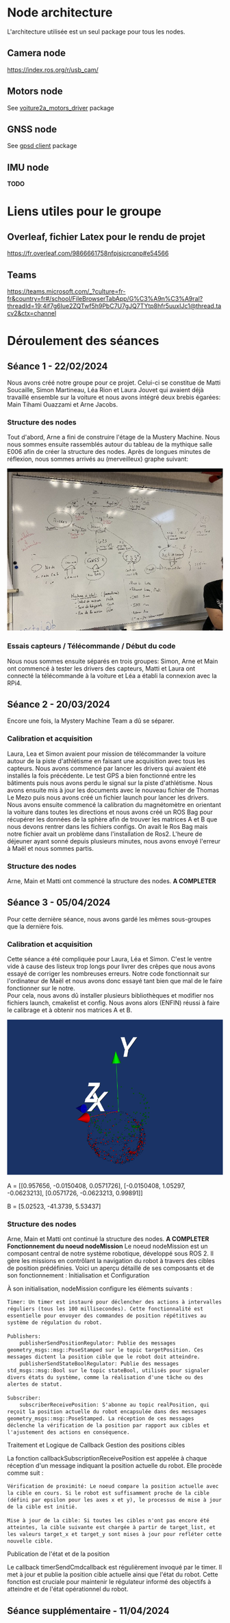 # Node architecture
L'architecture utilisée est un seul package pour tous les nodes.

## Camera node
https://index.ros.org/r/usb_cam/

## Motors node
See [voiture2a_motors_driver](./src/voiture2a_motors_driver/README.md) package

## GNSS node
See [gpsd client](./src/gpsd_client/README.md) package

## IMU node
**TODO**

# Liens utiles pour le groupe

## Overleaf, fichier Latex pour le rendu de projet 
https://fr.overleaf.com/9866661758nfpjsjcrcqnp#e54566

## Teams
https://teams.microsoft.com/_?culture=fr-fr&country=fr#/school/FileBrowserTabApp/G%C3%A9n%C3%A9ral?threadId=19:4if7g6Iue2ZQTwf5h9PbC7U7gJQ7TYtp8hfr5uuxIJc1@thread.tacv2&ctx=channel

# Déroulement des séances

## Séance 1 - 22/02/2024

Nous avons créé notre groupe pour ce projet. Celui-ci se constitue de Matti Soucaille, Simon Martineau, Léa Rion et Laura Jouvet qui avaient déjà travaillé ensemble sur la voiture et nous avons intégré deux brebis égarées: Main Tihami Ouazzami et Arne Jacobs.

### Structure des nodes
Tout d'abord, Arne a fini de construire l'étage de la Mustery Machine. Nous nous sommes ensuite rassemblés autour du tableau de la mythique salle E006 afin de créer la structure des nodes. Après de longues minutes de réflexion, nous sommes arrivés au (merveilleux) graphe suivant:

![](Photos/Graphe_J1.jpg)

### Essais capteurs / Télécommande / Début du code
Nous nous sommes ensuite séparés en trois groupes: Simon, Arne et Main ont commencé à tester les drivers des capteurs, Matti et Laura ont connecté la télécommande à la voiture et Léa a établi la connexion avec la RPi4. 

## Séance 2 - 20/03/2024
Encore une fois, la Mystery Machine Team a dû se séparer.

### Calibration et acquisition
Laura, Lea et Simon avaient pour mission de télécommander la voiture autour de la piste d'athlétisme en faisant une acquisition avec tous les capteurs.
Nous avons commencé par lancer les drivers qui avaient été installés la fois précédente. Le test GPS a bien fonctionné entre les bâtiments puis nous avons perdu le signal sur la piste d'athlétisme.
Nous avons ensuite mis à jour les documents avec le nouveau fichier de Thomas Le Mezo puis nous avons créé un fichier launch pour lancer les drivers.
Nous avons ensuite commencé la calibration du magnétomètre en orientant la voiture dans toutes les directions et nous avons créé un ROS Bag pour récupérer les données de la sphère afin de trouver les matrices A et B que nous devons rentrer dans les fichiers configs.
On avait le Ros Bag mais notre fichier avait un problème dans l'installation de Ros2. L'heure de déjeuner ayant sonné depuis plusieurs minutes, nous avons envoyé l'erreur à Maël et nous sommes partis.

### Structure des nodes
Arne, Main et Matti ont commencé la structure des nodes.
**A COMPLETER**


## Séance 3 - 05/04/2024
Pour cette dernière séance, nous avons gardé les mêmes sous-groupes que la dernière fois.

### Calibration et acquisition
Cette séance a été compliquée pour Laura, Léa et Simon. C'est le ventre vide à cause des listeux trop longs pour livrer des crêpes que nous avons essayé de corriger les nombreuses erreurs. Notre code fonctionnait sur l'ordinateur de Maël et nous avons donc essayé tant bien que mal de le faire fonctionner sur le notre.  
Pour cela, nous avons dû installer plusieurs bibliothèques et modifier nos fichiers launch, cmakelist et config. Nous avons alors (ENFIN) réussi à faire le calibrage et à obtenir nos matrices A et B.  

![](Photos/Calibration.png)

A = [[0.957656, -0.0150408, 0.0571726],
     [-0.0150408, 1.05297, -0.0623213],
     [0.0571726, -0.0623213, 0.99891]]

B = [5.02523, -41.3739, 5.53437]

### Structure des nodes
Arne, Main et Matti ont continué la structure des nodes.
**A COMPLETER**
**Fonctionnement du noeud nodeMission**
Le noeud nodeMission est un composant central de notre système robotique, développé sous ROS 2. Il gère les missions en contrôlant la navigation du robot à travers des cibles de position prédéfinies. Voici un aperçu détaillé de ses composants et de son fonctionnement :
Initialisation et Configuration

À son initialisation, nodeMission configure les éléments suivants :

    Timer: Un timer est instauré pour déclencher des actions à intervalles réguliers (tous les 100 millisecondes). Cette fonctionnalité est essentielle pour envoyer des commandes de position répétitives au système de régulation du robot.

    Publishers:
        publisherSendPositionRegulator: Publie des messages geometry_msgs::msg::PoseStamped sur le topic targetPosition. Ces messages dictent la position cible que le robot doit atteindre.
        publisherSendStateBoolRegulator: Publie des messages std_msgs::msg::Bool sur le topic stateBool, utilisés pour signaler divers états du système, comme la réalisation d'une tâche ou des alertes de statut.

    Subscriber:
        subscriberReceivePosition: S'abonne au topic realPosition, qui reçoit la position actuelle du robot encapsulée dans des messages geometry_msgs::msg::PoseStamped. La réception de ces messages déclenche la vérification de la position par rapport aux cibles et l'ajustement des actions en conséquence.

Traitement et Logique de Callback
Gestion des positions cibles

La fonction callbackSubscriptionReceivePosition est appelée à chaque réception d'un message indiquant la position actuelle du robot. Elle procède comme suit :

    Vérification de proximité: Le noeud compare la position actuelle avec la cible en cours. Si le robot est suffisamment proche de la cible (défini par epsilon pour les axes x et y), le processus de mise à jour de la cible est initié.

    Mise à jour de la cible: Si toutes les cibles n'ont pas encore été atteintes, la cible suivante est chargée à partir de target_list, et les valeurs target_x et target_y sont mises à jour pour refléter cette nouvelle cible.

Publication de l'état et de la position

Le callback timerSendCmdcallback est régulièrement invoqué par le timer. Il met à jour et publie la position cible actuelle ainsi que l'état du robot. Cette fonction est cruciale pour maintenir le régulateur informé des objectifs à atteindre et de l'état opérationnel du robot.
## Séance supplémentaire - 11/04/2024
